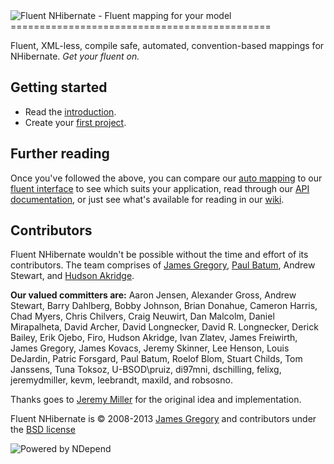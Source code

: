 <img src="https://github.com/jagregory/fluent-nhibernate/blob/master/docs/logo.png" alt="Fluent NHibernate - Fluent mapping for your model" />
=============================================

Fluent, XML-less, compile safe, automated, convention-based mappings for NHibernate. *Get your fluent on.*


Getting started
---------------------------------------------

* Read the [introduction](https://github.com/jagregory/fluent-nhibernate/wiki/Getting-started).
* Create your [first project](https://github.com/jagregory/fluent-nhibernate/wiki/Getting-started#wiki-yourfirstproject).


Further reading
---------------------------------------------

Once you've followed the above, you can compare our [auto mapping](https://github.com/jagregory/fluent-nhibernate/wiki/Auto-mapping) to our [fluent interface](https://github.com/jagregory/fluent-nhibernate/wiki/Fluent-mapping) to see which suits your application, read through our [API documentation](https://github.com/jagregory/fluent-nhibernate/wiki/Fluent-configuration), or just see what's available for reading in our [wiki](https://github.com/jagregory/fluent-nhibernate/wiki).


Contributors
---------------------------------------------

Fluent NHibernate wouldn't be possible without the time and effort of its contributors. The team comprises of [James Gregory](http://jagregory.com), [Paul Batum](http://www.paulbatum.com), Andrew Stewart, and [Hudson Akridge](http://www.bestguesstheory.com).

**Our valued committers are:** Aaron Jensen, Alexander Gross, Andrew Stewart, Barry Dahlberg, Bobby Johnson, Brian Donahue, Cameron Harris, Chad Myers, Chris Chilvers, Craig Neuwirt, Dan Malcolm, Daniel Mirapalheta, David Archer, David Longnecker, David R. Longnecker, Derick Bailey, Erik Ojebo, Firo, Hudson Akridge, Ivan Zlatev, James Freiwirth, James Gregory, James Kovacs, Jeremy Skinner, Lee Henson, Louis DeJardin, Patric Forsgard, Paul Batum, Roelof Blom, Stuart Childs, Tom Janssens, Tuna Toksoz, U-BSOD\pruiz, di97mni, dschilling, felixg, jeremydmiller, kevm, leebrandt, maxild, and robsosno.</p>

Thanks goes to [Jeremy Miller](http://codebetter.com/blogs/jeremy.miller) for the original idea and implementation.
    
Fluent NHibernate is &copy; 2008-2013 [James Gregory](http://jagregory.com) and contributors under the [BSD license](fluent-nhibernate/blob/master/LICENSE.txt)

<img src="?ui=2&amp;ik=05512bc358&amp;view=att&amp;th=142b413ffd80df11&amp;attid=0.1&amp;disp=emb&amp;realattid=ii_142b41302da0ffcd&amp;zw&amp;atsh=1" alt="Powered by NDepend">
